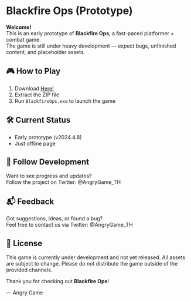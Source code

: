 # Blackfire Ops (Prototype)

**Welcome!**  
This is an early prototype of **Blackfire Ops**, a fast-paced platformer + combat game.  
The game is still under heavy development — expect bugs, unfinished content, and placeholder assets.

## 🎮 How to Play
1. Download [Here!](/Blackfire%20Ops.zip)
2. Extract the ZIP file
3. Run `BlackfireOps.exe` to launch the game

## 🛠️ Current Status
- Early prototype (v2024.4.8)
- Just offline page

## 📢 Follow Development
Want to see progress and updates?  
Follow the project on Twitter: @AngryGame_TH

## 📬 Feedback
Got suggestions, ideas, or found a bug?  
Feel free to contact us via Twitter: @AngryGame_TH

## 📄 License
This game is currently under development and not yet released. All assets are subject to change. Please do not distribute the game outside of the provided channels.

Thank you for checking out **Blackfire Ops**!

— Angry Game
